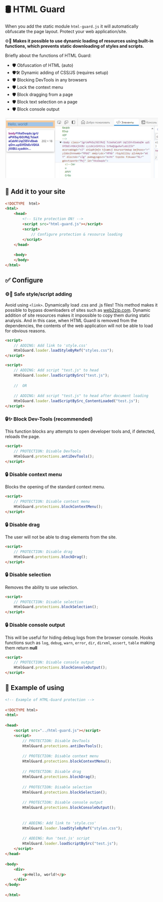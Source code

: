 # 🛢 HTML Guard
When you add the static module `html-guard.js` it will automatically obfuscate the page layout. Protect your web application/site.

⚙️📄 __Makes it possible to use dynamic loading of resources using built-in functions, which prevents static downloading of styles and scripts.__

Briefly about the functions of HTML Guard:
 * 🛡 Obfuscation of HTML (auto)
 * 🛡🛠 Dynamic adding of CSS/JS (requires setup)
 * 🛡 Blocking DevTools in any browsers
 * 🛡 Lock the context menu
 * 🛡 Block dragging from a page
 * 🛡 Block text selection on a page
 * 🛡 Block console output

![](screenshots/devtools.jpg)

## 🔧 Add it to your site
```html
<!DOCTYPE  html>
<html>
    <head>
        <!-- Site protection ON! -->
        <script src="html-guard.js"></script>
        <script>
            // Configure protection & resource loading
        </script>
    </head>

    <body>
    </body>
</html>
```

## ✅ Configure

### ⚙️🔴 Safe style/script adding
Avoid using `<link>`. Dynamically load .css and .js files! This method makes it possible to bypass downloaders of sites such as [web2zip.com](https://web2zip.com/). Dynamic addition of site resources makes it impossible to copy them during static analysis.
And in this case, when HTML Guard is removed from the dependencies, the contents of the web application will not be able to load for obvious reasons.

```html
<script>
    // ADDING: Add link to 'style.css'
    HtmlGuard.loader.loadStyleByRef("styles.css");
</script>
```

```html
<script>
    // ADDING: Add script "test.js" to head
    HtmlGuard.loader.loadScriptBySrc("test.js");

    //  OR

    // ADDING: Add script "test.js" to head after document loading
    HtmlGuard.loader.loadScriptBySrc_ContentLoaded("test.js");
</script>
```

### 🔒✨ Block Dev-Tools (recommended)
This function blocks any attempts to open developer tools and, if detected, reloads the page.
```html
<script>
    // PROTECTION: Disable DevTools
    HtmlGuard.protections.antiDevTools();
</script>
```

### 🔒 Disable context menu
Blocks the opening of the standard context menu.
```html
<script>
    // PROTECTION: Disable context menu
    HtmlGuard.protections.blockContextMenu();
</script>
```

### 🔒 Disable drag
The user will not be able to drag elements from the site.
```html
<script>
    // PROTECTION: Disable drag
    HtmlGuard.protections.blockDrag();
</script>
```

### 🔒 Disable selection
Removes the ability to use selection.
```html
<script>
    // PROTECTION: Disable selection
    HtmlGuard.protections.blockSelection();
</script>
```

### 🔒 Disable console output
This will be useful for hiding debug logs from the browser console. Hooks functions such as `log`, `debug`, `warn`, `error`, `dir`, `dirxml`, `assert`, `table` making them return __null__
```html
<script>
    // PROTECTION: Disable console output
    HtmlGuard.protections.blockConsoleOutput();
</script>
```

## 📄 Example of using
```html
<!-- Example of HTML-Guard protection -->

<!DOCTYPE html>
<html>

<head>
    <script src="../html-guard.js"></script>
    <script>
        // PROTECTION: Disable DevTools
        HtmlGuard.protections.antiDevTools();

        // PROTECTION: Disable context menu
        HtmlGuard.protections.blockContextMenu();

        // PROTECTION: Disable drag
        HtmlGuard.protections.blockDrag();

        // PROTECTION: Disable selection
        HtmlGuard.protections.blockSelection();

        // PROTECTION: Disable console output
        HtmlGuard.protections.blockConsoleOutput();


        // ADDING: Add link to 'style.css'
        HtmlGuard.loader.loadStyleByRef("styles.css");

        // ADDING: Run 'test.js' script
        HtmlGuard.loader.loadScriptBySrc("test.js");
    </script>
</head>

<body>
    <div>
        <p>Hello, world!</p>
    </div>
</body>

</html>
```
